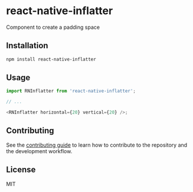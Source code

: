 # react-native-inflatter

Component to create a padding space

## Installation

```sh
npm install react-native-inflatter
```

## Usage

```js
import RNInflatter from 'react-native-inflatter';

// ...

<RNInflatter horizontal={20} vertical={20} />;
```

## Contributing

See the [contributing guide](CONTRIBUTING.md) to learn how to contribute to the repository and the development workflow.

## License

MIT
